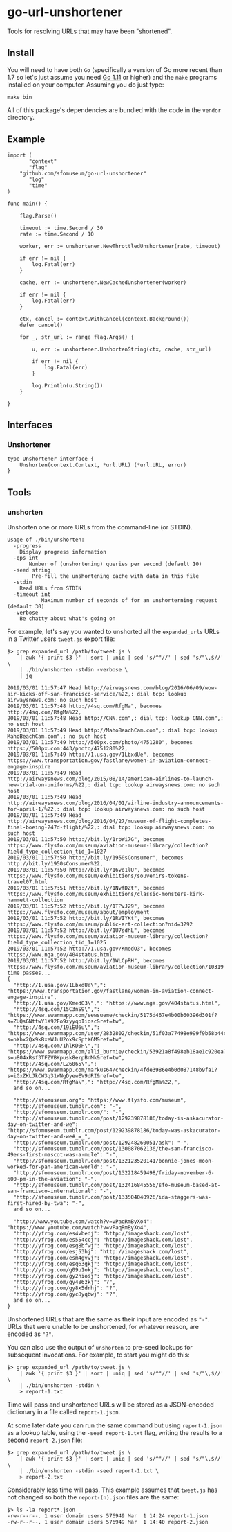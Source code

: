 # go-url-unshortener

Tools for resolving URLs that may have been "shortened".

## Install

You will need to have both `Go` (specifically a version of Go more recent than 1.7 so let's just assume you need [Go 1.11](https://golang.org/dl/) or higher) and the `make` programs installed on your computer. Assuming you do just type:

```
make bin
```

All of this package's dependencies are bundled with the code in the `vendor` directory.

## Example

```
import (
       "context"
       "flag"
	"github.com/sfomuseum/go-url-unshortener"       
       "log"
       "time"
)

func main() {

	flag.Parse()

	timeout := time.Second / 30
	rate := time.Second / 10
	
	worker, err := unshortener.NewThrottledUnshortener(rate, timeout)

	if err != nil {
		log.Fatal(err)
	}

	cache, err := unshortener.NewCachedUnshortener(worker)

	if err != nil {
		log.Fatal(err)
	}

	ctx, cancel := context.WithCancel(context.Background())
	defer cancel()

	for _, str_url := range flag.Args() {

		u, err := unshortener.UnshortenString(ctx, cache, str_url)

		if err != nil {
			log.Fatal(err)
		}

		log.Println(u.String())
	}
	
}	
```

## Interfaces

### Unshortener

```
type Unshortener interface {
	Unshorten(context.Context, *url.URL) (*url.URL, error)
}
```

## Tools

### unshorten

Unshorten one or more URLs from the command-line (or STDIN).

```
Usage of ./bin/unshorten:
  -progress
	Display progress information
  -qps int
       Number of (unshortening) queries per second (default 10)
  -seed string
    	Pre-fill the unshortening cache with data in this file
  -stdin
	Read URLs from STDIN
  -timeout int
    	   Maximum number of seconds of for an unshorterning request (default 30)
  -verbose
	Be chatty about what's going on
```

For example, let's say you wanted to unshorted all the `expanded_urls` URLs in a Twitter users `tweet.js` export file:

```
$> grep expanded_url /path/to/tweet.js \
	| awk '{ print $3 }' | sort | uniq | sed 's/^"//' | sed 's/"\,$//' \
	| ./bin/unshorten -stdin -verbose \
	| jq

2019/03/01 11:57:47 Head http://airwaysnews.com/blog/2016/06/09/wow-air-kicks-off-san-francisco-service/%22,: dial tcp: lookup airwaysnews.com: no such host
2019/03/01 11:57:48 http://4sq.com/RfgMa", becomes http://4sq.com/RfgMa%22,
2019/03/01 11:57:48 Head http://CNN.com",: dial tcp: lookup CNN.com",: no such host
2019/03/01 11:57:49 Head http://MahoBeachCam.com",: dial tcp: lookup MahoBeachCam.com",: no such host
2019/03/01 11:57:49 http://500px.com/photo/4751280", becomes https://500px.com:443/photo/4751280%22,
2019/03/01 11:57:49 http://1.usa.gov/1LbxdUe", becomes https://www.transportation.gov/fastlane/women-in-aviation-connect-engage-inspire
2019/03/01 11:57:49 Head http://airwaysnews.com/blog/2015/08/14/american-airlines-to-launch-new-trial-on-uniforms/%22,: dial tcp: lookup airwaysnews.com: no such host
2019/03/01 11:57:49 Head http://airwaysnews.com/blog/2016/04/01/airline-industry-announcements-for-april-1/%22,: dial tcp: lookup airwaysnews.com: no such host
2019/03/01 11:57:49 Head http://airwaysnews.com/blog/2016/04/27/museum-of-flight-completes-final-boeing-247d-flight/%22,: dial tcp: lookup airwaysnews.com: no such host
2019/03/01 11:57:50 http://bit.ly/1rbWi7G", becomes https://www.flysfo.com/museum/aviation-museum-library/collection?field_type_collection_tid_1=1027
2019/03/01 11:57:50 http://bit.ly/1950sConsumer", becomes http://bit.ly/1950sConsumer%22,
2019/03/01 11:57:50 http://bit.ly/16vo1lU", becomes https://www.flysfo.com/museum/exhibitions/souvenirs-tokens-travel07.html
2019/03/01 11:57:51 http://bit.ly/1NvfDZt", becomes https://www.flysfo.com/museum/exhibitions/classic-monsters-kirk-hammett-collection
2019/03/01 11:57:52 http://bit.ly/1TPvJ29", becomes https://www.flysfo.com/museum/about/employment
2019/03/01 11:57:52 http://bit.ly/1RVIYKt", becomes https://www.flysfo.com/museum/public-art-collection?nid=3292
2019/03/01 11:57:52 http://bit.ly/1U7sdhL", becomes https://www.flysfo.com/museum/aviation-museum-library/collection?field_type_collection_tid_1=1025
2019/03/01 11:57:52 http://1.usa.gov/KmedO3", becomes https://www.nga.gov/404status.html
2019/03/01 11:57:52 http://bit.ly/1WLCpRH", becomes https://www.flysfo.com/museum/aviation-museum-library/collection/10319
time passes...
{
  "http://1.usa.gov/1LbxdUe\",": "https://www.transportation.gov/fastlane/women-in-aviation-connect-engage-inspire",
  "http://1.usa.gov/KmedO3\",": "https://www.nga.gov/404status.html",
  "http://4sq.com/15C3nS9\",": "https://www.swarmapp.com/sewsueme/checkin/5175d467e4b00b60396d301f?s=ZUQsGNttwY1X92Fo9zyyqpIiosc&ref=tw",
  "http://4sq.com/19iEU6u\",": "https://www.swarmapp.com/user/2832802/checkin/51f03a77498e999f9b58b44c?s=nXhx2Qx9kBxeWJuU2ox9cSptX6M&ref=tw",
  "http://4sq.com/1hlKD0H\",": "https://www.swarmapp.com/alli_burnie/checkin/53921a8f498eb18ae1c920ea?s=u804xRsf3TFZVBKpusk8erpBnMk&ref=tw",
  "http://4sq.com/LZ6065\",": "https://www.swarmapp.com/markus64/checkin/4fde3986e4b0d087148b9fa1?s=iGxZKLJkCW3q31WNgDyewEV9dRI&ref=tw",
  "http://4sq.com/RfgMa\",": "http://4sq.com/RfgMa%22,",
  and so on...
  
  "http://sfomuseum.org": "https://www.flysfo.com/museum",
  "http://sfomuseum.tumblr.com": "-",
  "http://sfomuseum.tumblr.com/": "-",
  "http://sfomuseum.tumblr.com/post/129239878186/today-is-askacurator-day-on-twitter-and-we": "http://sfomuseum.tumblr.com/post/129239878186/today-was-askacurator-day-on-twitter-and-we#_=_",
  "http://sfomuseum.tumblr.com/post/129248260051/ask": "-",
  "http://sfomuseum.tumblr.com/post/130087062136/the-san-francisco-49ers-first-mascot-was-a-mule": "-",
  "http://sfomuseum.tumblr.com/post/132123520141/bonnie-jones-moon-worked-for-pan-american-world": "-",
  "http://sfomuseum.tumblr.com/post/132218459498/friday-november-6-600-pm-in-the-aviation": "-",
  "http://sfomuseum.tumblr.com/post/132416845556/sfo-museum-based-at-san-francisco-international": "-",
  "http://sfomuseum.tumblr.com/post/133504040926/ida-staggers-was-first-hired-by-twa": "-",
  and so on...
  
  "http://www.youtube.com/watch?v=vPaqRmByXo4": "https://www.youtube.com/watch?v=vPaqRmByXo4",
  "http://yfrog.com/es4vbedj": "http://imageshack.com/lost",
  "http://yfrog.com/es554ccj": "http://imageshack.com/lost",
  "http://yfrog.com/esg8bfwj": "http://imageshack.com/lost",
  "http://yfrog.com/esj53hj": "http://imageshack.com/lost",
  "http://yfrog.com/esm4gvvj": "http://imageshack.com/lost",
  "http://yfrog.com/esq63gkj": "http://imageshack.com/lost",
  "http://yfrog.com/g09u1okj": "http://imageshack.com/lost",
  "http://yfrog.com/gy2hiosj": "http://imageshack.com/lost",
  "http://yfrog.com/gy486zkj": "?",
  "http://yfrog.com/gy8x5drhj": "?",
  "http://yfrog.com/gyc8yqbwj": "?",
  and so on...  
}
```

Unshortened URLs that are the same as their input are encoded as `"-"`. URLs that were unable to be unshortened, for whatever reason, are encoded as `"?"`.

You can also use the output of `unshorten` to pre-seed lookups for subsequent invocations. For example, to start you might do this:

```
$> grep expanded_url /path/to/tweet.js \
	| awk '{ print $3 }' | sort | uniq | sed 's/^"//' | sed 's/"\,$//' \
	| ./bin/unshorten -stdin \
	> report-1.txt
```

Time will pass and unshortened URLs will be stored as a JSON-encoded dictionary in a file called `report-1.json`.

At some later date you can run the same command but using `report-1.json` as a lookup table, using the `-seed report-1.txt` flag, writing the results to a second `report-2.json` file:

```
$> grep expanded_url /path/to/tweet.js \
	| awk '{ print $3 }' | sort | uniq | sed 's/^"//' | sed 's/"\,$//' \
	| ./bin/unshorten -stdin -seed report-1.txt \
	> report-2.txt
```

Considerably less time will pass. This example assumes that `tweet.js` has not changed so both the `report-(n).json` files are the same:

```
$> ls -la report*.json
-rw-r--r--. 1 user domain users 576949 Mar  1 14:24 report-1.json
-rw-r--r--. 1 user domain users 576949 Mar  1 14:40 report-2.json
```
